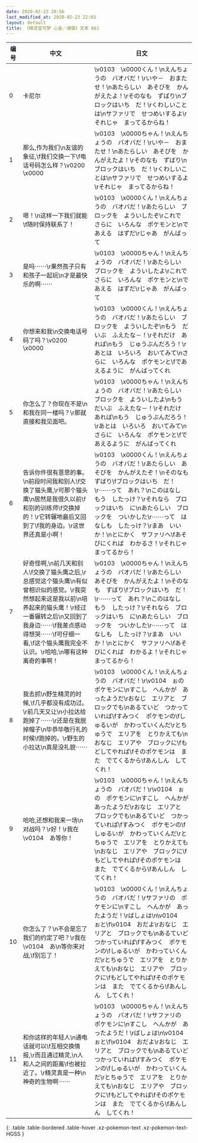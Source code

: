 ```yaml
---
date: 2020-02-23 20:56
last_modified_at: 2020-02-23 22:03
layout: default
title: 《精灵宝可梦 心金／魂银》文本 661
---
```

| 编号 | 中文 | 日文 |
| ---- | ---- | ---- |
| 0 | 卡尼尔 | \v0103　\x0000くん！\nえんちょうの　バオバだ！\rいや－　おまたせ！\nあたらしい　あそびを　かんがえたよ！\rそのなも　ずばり\nブロックはいち　だ！\rくわしいことは\nサファリで　せつめいするよ\rそれじゃ　まってるからね！ |
| 1 | 那么,作为我们\n友谊的象征,\f我们交换一下\f电话号码怎么样？\v0200　\x0000 | \v0103　\x0000ちゃん！\nえんちょうの　バオバだ！\rいや－　おまたせ！\nあたらしい　あそびを　かんがえたよ！\rそのなも　ずばり\nブロックはいち　だ！\rくわしいことは\nサファリで　せつめいするよ\rそれじゃ　まってるからね！ |
| 2 | 嗯！\n这样一下我们就能\f随时保持联系了！ | \v0103　\x0000くん！\nえんちょうの　バオバだ！\rあたらしい　ブロックを　よういしたぞ\rこれで　さらに　いろんな　ポケモンと\nであえる　はずだ\rじゃあ　がんばって |
| 3 | 是吗⋯⋯\r果然孩子只有和孩子一起玩\n才是最快乐的啊⋯⋯ | \v0103　\x0000ちゃん！\nえんちょうの　バオバだ！\rあたらしい　ブロックを　よういしたよ\rこれで　さらに　いろんな　ポケモンと\nであえる　はずだ\rじゃあ　がんばって |
| 4 | 你想来和我\n交换电话号码了吗？\v0200　\x0000 | \v0103　\x0000くん！\nえんちょうの　バオバだ！\rあたらしい　ブロックを　よういしたぞ\nもう　だいぶ　ふえたな－！\rそれだけ　あれば\nもう　じゅうぶんだろう！\rあとは　いろいろ　おいてみて\nさらに　いろんな　ポケモンと\fであえるように　がんばってくれ |
| 5 | 你怎么了？你现在不是\n和我在同一楼吗？\r那就直接和我见面吧。 | \v0103　\x0000ちゃん！\nえんちょうの　バオバだ！\rあたらしい　ブロックを　よういしたよ\nもう　だいぶ　ふえたな－！\rそれだけ　あれば\nもう　じゅうぶんだろう！\rあとは　いろいろ　おいてみて\nさらに　いろんな　ポケモンと\fであえるように　がんばってくれ |
| 6 | 告诉你件很有意思的事。\n前段时间我和别人\f交换了猫头鹰,\r可那个猫头鹰\n居然是我很久以前\f和别的训练师\f交换掉的！\r它转辗地最后又回到了\f我的身边。\r这世界还真是小啊！ | \v0103　\x0000くん！\nえんちょうの　バオバだ！\rあたらしい　あそびを　かんがえたぞ！\nそのなも　ずばり\fブロックはいち　だ！\r⋯⋯って　あれ？\nこのはなし　もう　したっけ？\rそれなら　ブロックはいち　に\nあたらしい　ブロックを　ついかした\r⋯⋯って　はなしも　したっけ？\rまあ　いいか！\nとにかく　サファリへ\fあそびにくれば　わかるさ！\rそれじゃ　まってるから！ |
| 7 | 好奇怪啊,\n前几天和别人\f交换了猫头鹰之后,\r总感觉这个猫头鹰\n有似曾相识似的感觉。\r我突然想起来这是我以前\n培养起来的猫头鹰！\r经过一番辗转之后\n又回到了我身边⋯⋯\f我差点感动得想哭⋯⋯\f可仔细一看,\f这个猫头鹰我完全不认识。\r哈哈,\n哪有这种离奇的事啊！ | \v0103　\x0000ちゃん！\nえんちょうの　バオバだ！\rあたらしい　あそびを　かんがえたよ！\nそのなも　ずばり\fブロックはいち　だ！\r⋯⋯って　あれ？\nこのはなし　もう　したっけ？\rそれなら　ブロックはいち　に\nあたらしい　ブロックを　ついかした\r⋯⋯って　はなしも　したっけ？\rまあ　いいか！\nとにかく　サファリへ\fあそびにくれば　わかるよ！\rそれじゃ　まってるから！ |
| 8 | 我去抓\n野生精灵的时候,\f几乎都没有成功过。\r前几天又让\n小拉达给跑掉了⋯⋯\r还是在我脱掉帽子\n毕恭毕敬行礼的时候\f跑掉的。\r野生的小拉达\n真是没礼貌⋯⋯ | \v0103　\x0000くん！\nえんちょうの　バオバだ！\r\v0104　ぉの　ポケモンに\nすこし　へんかが　あったようだ\rおなじ　エリアと　ブロックでも\nあるていど　つかっていれば\fすみつく　ポケモンの\fしゅるいが　かわっていくんだ\rとちゅうで　エリアを　とりかえても\nおなじ　エリアや　ブロックに\fもどしてやれば\fそのポケモンは　また　でてくるから\fあんしん　してくれ！ |
| 9 | 哈哈,还想和我来一场\n对战吗？\r好！\r我在\v0104　あ等你！ | \v0103　\x0000ちゃん！\nえんちょうの　バオバだ！\r\v0104　ぉの　ポケモンに\nすこし　へんかが　あったようだ\rおなじ　エリアと　ブロックでも\nあるていど　つかっていれば\fすみつく　ポケモンの\fしゅるいが　かわっていくんだ\rとちゅうで　エリアを　とりかえても\nおなじ　エリアや　ブロックに\fもどしてやれば\fそのポケモンは　また　でてくるから\fあんしん　してくれ！ |
| 10 | 你怎么了？\n不会是忘了我们的约定了吧？\r我在\v0104　あ\n等你来对战,\f别忘了！ | \v0103　\x0000くん！\nえんちょうの　バオバだ！\rサファリの　ポケモンに\nすこし　へんかが　あったようだ！\rばしょは\n\v0104　ぉと\f\v0104　おだよ\rおなじ　エリアと　ブロックでも\nあるていど　つかっていれば\fすみつく　ポケモンの\fしゅるいが　かわっていくんだ\rとちゅうで　エリアを　とりかえても\nおなじ　エリアや　ブロックに\fもどしてやれば\fそのポケモンは　また　でてくるから\fあんしん　してくれ！ |
| 11 | 和你这样的年轻人\n通电话就可以\f互相交换情报,\r而且通过精灵,\n人和人之间的距离\f也被拉近了。\r精灵真是一种\n神奇的生物啊⋯⋯ | \v0103　\x0000ちゃん！\nえんちょうの　バオバだ！\rサファリの　ポケモンに\nすこし　へんかが　あったようだ！\rばしょは\n\v0104　ぉと\f\v0104　おだよ\rおなじ　エリアと　ブロックでも\nあるていど　つかっていれば\fすみつく　ポケモンの\fしゅるいが　かわっていくんだ\rとちゅうで　エリアを　とりかえても\nおなじ　エリアや　ブロックに\fもどしてやれば\fそのポケモンは　また　でてくるから\fあんしん　してくれ！ |
{: .table .table-bordered .table-hover .xz-pokemon-text .xz-pokemon-text-HGSS }